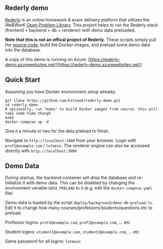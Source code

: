 ## Rederly demo

[Rederly](https://rederly.com/) is an online homework & exam delivery platform that utilizes the WeBWorK [Open Problem Library](https://github.com/openwebwork/webwork-open-problem-library). This project helps to run the Rederly stack (frontend + backend + db + renderer) with demo data preloaded.

**Note that this is not an offical project of Rederly.**  These scripts simply pull the [source code](https://github.com/rederly/), build the Docker images, and preload some demo data into the database.

A copy of this demo is running on Azure: [https://rederly-demo.azurewebsites.net/](https://rederly-demo.azurewebsites.net/)


## Quick Start
Assuming you have Docker environment setup already:
```
git clone https://github.com/kitsook/rederly-demo.git
cd rederly-demo
# optionally, run "make" to build Docker images from source. this will take some time though
make
docker-compose up -d
```

Give it a minute or two for the data preload to finish.

Navigate to `http://localhost:1800` from your browser.  Login with `prof1@example.com` / `letmein`. The renderer engine can also be accessed directly with `http://localhost:3000`


## Demo Data
During startup, the backend container will drop the database and re-initialize it with demo data.  This can be disabled by changing the environment variable `DATA_PRELOAD` to `0` (e.g. edit the `docker-compose.yaml` file)

Demo data is loaded by the script `deploy/background/demo-db-preload.ts`.  Edit it to change how many courses/professors/students/questions etc to preload.

Professor logins: `prof1@example.com`, `prof2@example.com`, ... etc

Student logins: `student1@example.com`, `student2@example.com`, ... etc

Same password for all logins: `letmein`
